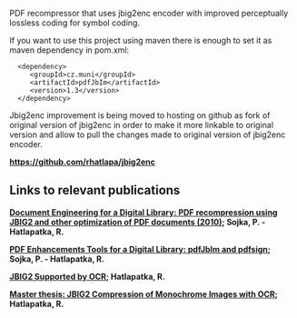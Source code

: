 PDF recompressor that uses jbig2enc encoder with improved perceptually lossless coding for symbol coding.

If you want to use this project using maven there is enough to set it as maven dependency in pom.xml:
```
  <dependency>
     <groupId>cz.muni</groupId>
     <artifactId>pdfJbIm</artifactId>
     <version>1.3</version>
  </dependency>
```

Jbig2enc improvement is being moved to hosting on github as fork of original version of jbig2enc in order to make it more linkable to original version and allow to pull the changes made to original version of jbig2enc encoder.

**https://github.com/rhatlapa/jbig2enc**

## Links to relevant publications ##
**[Document Engineering for a Digital Library: PDF recompression using JBIG2 and other optimization of PDF documents (2010)](http://portal.acm.org/citation.cfm?id=1860563&jmp=cit&coll=portal&dl=ACM#CIT); Sojka, P. - Hatlapatka, R.**

**[PDF Enhancements Tools for a Digital Library: pdfJbIm and pdfsign](http://dml.cz/handle/10338.dmlcz/702572); Sojka, P. - Hatlapatka, R.**

**[JBIG2 Supported by OCR](https://is.muni.cz/auth/publication/986500/cs?lang=en); Hatlapatka, R.**

**[Master thesis: JBIG2 Compression of Monochrome Images with OCR](http://is.muni.cz/th/208155/fi_m/); Hatlapatka, R.**
